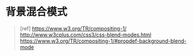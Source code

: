 # 背景混合模式

> [ref]
https://www.w3.org/TR/compositing-1/
http://www.w3cplus.com/css3/css-blend-modes.html
https://www.w3.org/TR/compositing-1/#propdef-background-blend-mode
